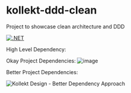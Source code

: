 # kollekt-ddd-clean
Project to showcase clean architecture and DDD

[![.NET](https://github.com/ggcoleman/kollekt-ddd-clean/actions/workflows/ci-build.yml/badge.svg)](https://github.com/ggcoleman/kollekt-ddd-clean/actions/workflows/ci-build.yml)

High Level Dependency:

Okay Project Dependencies:
![image](https://github.com/ggcoleman/kollekt-ddd-clean/assets/50205056/574b05ed-3e88-47d0-bbb5-90009be63549)

Better Project Dependencies:

![Kollekt Design - Better Dependency Approach](https://github.com/ggcoleman/kollekt-ddd-clean/assets/50205056/cd2b9c06-f7f1-41f4-941e-e0e51ed717cf)
